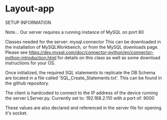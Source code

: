 # Layout-app
SETUP INFORMATION

Note... Our server requires a running instance of MySQL on port 80

Classes needed for the server: mysql.connector
This can be downloaded in the installation of MySQLWorkbench, or from the MySQL downloads page. Please see https://dev.mysql.com/doc/connector-python/en/connector-python-introduction.html for details on this class as well as some download instructions for your OS.

Once initialized, the required SQL statements to replicate the DB Schema are located in a file called 'SQL_Create_Statements.txt'. This can be found in the github repository.

The client is hardcoded to connect to the IP address of the device running the server LServer.py. Currently set to: 192.168.2.110 with a port of: 9000

These values are also declared and referenced in the server file for opening it's socket.
